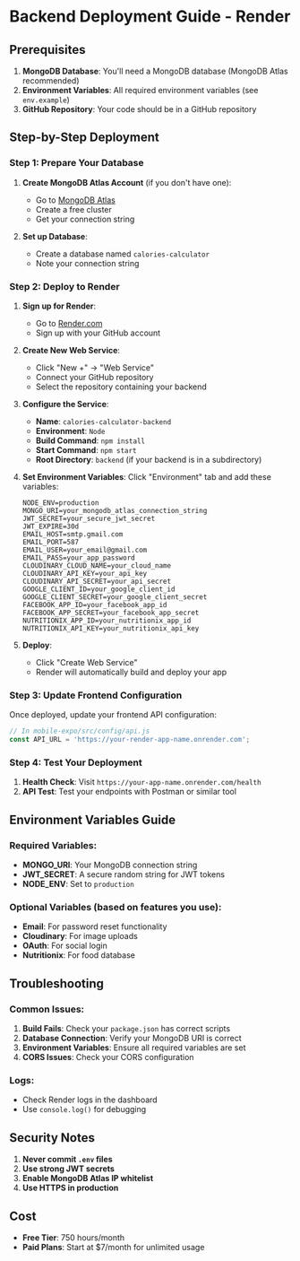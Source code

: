 # Backend Deployment Guide - Render

## Prerequisites

1. **MongoDB Database**: You'll need a MongoDB database (MongoDB Atlas recommended)
2. **Environment Variables**: All required environment variables (see `env.example`)
3. **GitHub Repository**: Your code should be in a GitHub repository

## Step-by-Step Deployment

### Step 1: Prepare Your Database

1. **Create MongoDB Atlas Account** (if you don't have one):
   - Go to [MongoDB Atlas](https://www.mongodb.com/atlas)
   - Create a free cluster
   - Get your connection string

2. **Set up Database**:
   - Create a database named `calories-calculator`
   - Note your connection string

### Step 2: Deploy to Render

1. **Sign up for Render**:
   - Go to [Render.com](https://render.com)
   - Sign up with your GitHub account

2. **Create New Web Service**:
   - Click "New +" → "Web Service"
   - Connect your GitHub repository
   - Select the repository containing your backend

3. **Configure the Service**:
   - **Name**: `calories-calculator-backend`
   - **Environment**: `Node`
   - **Build Command**: `npm install`
   - **Start Command**: `npm start`
   - **Root Directory**: `backend` (if your backend is in a subdirectory)

4. **Set Environment Variables**:
   Click "Environment" tab and add these variables:

   ```
   NODE_ENV=production
   MONGO_URI=your_mongodb_atlas_connection_string
   JWT_SECRET=your_secure_jwt_secret
   JWT_EXPIRE=30d
   EMAIL_HOST=smtp.gmail.com
   EMAIL_PORT=587
   EMAIL_USER=your_email@gmail.com
   EMAIL_PASS=your_app_password
   CLOUDINARY_CLOUD_NAME=your_cloud_name
   CLOUDINARY_API_KEY=your_api_key
   CLOUDINARY_API_SECRET=your_api_secret
   GOOGLE_CLIENT_ID=your_google_client_id
   GOOGLE_CLIENT_SECRET=your_google_client_secret
   FACEBOOK_APP_ID=your_facebook_app_id
   FACEBOOK_APP_SECRET=your_facebook_app_secret
   NUTRITIONIX_APP_ID=your_nutritionix_app_id
   NUTRITIONIX_API_KEY=your_nutritionix_api_key
   ```

5. **Deploy**:
   - Click "Create Web Service"
   - Render will automatically build and deploy your app

### Step 3: Update Frontend Configuration

Once deployed, update your frontend API configuration:

```javascript
// In mobile-expo/src/config/api.js
const API_URL = 'https://your-render-app-name.onrender.com';
```

### Step 4: Test Your Deployment

1. **Health Check**: Visit `https://your-app-name.onrender.com/health`
2. **API Test**: Test your endpoints with Postman or similar tool

## Environment Variables Guide

### Required Variables:

- **MONGO_URI**: Your MongoDB connection string
- **JWT_SECRET**: A secure random string for JWT tokens
- **NODE_ENV**: Set to `production`

### Optional Variables (based on features you use):

- **Email**: For password reset functionality
- **Cloudinary**: For image uploads
- **OAuth**: For social login
- **Nutritionix**: For food database

## Troubleshooting

### Common Issues:

1. **Build Fails**: Check your `package.json` has correct scripts
2. **Database Connection**: Verify your MongoDB URI is correct
3. **Environment Variables**: Ensure all required variables are set
4. **CORS Issues**: Check your CORS configuration

### Logs:
- Check Render logs in the dashboard
- Use `console.log()` for debugging

## Security Notes

1. **Never commit `.env` files**
2. **Use strong JWT secrets**
3. **Enable MongoDB Atlas IP whitelist**
4. **Use HTTPS in production**

## Cost

- **Free Tier**: 750 hours/month
- **Paid Plans**: Start at $7/month for unlimited usage 